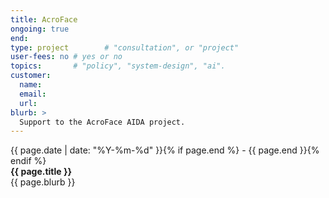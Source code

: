 ```yaml
---
title: AcroFace
ongoing: true
end:
type: project        # "consultation", or "project"
user-fees: no # yes or no
topics:       # "policy", "system-design", "ai".
customer:
  name:
  email:
  url:
blurb: >
  Support to the AcroFace AIDA project.
---
```

<span class="small">{{ page.date | date: "%Y-%m-%d" }}{% if page.end %} - {{ page.end }}{% endif %}</span>  
<strong>{{ page.title }}</strong>  
{{ page.blurb }}
